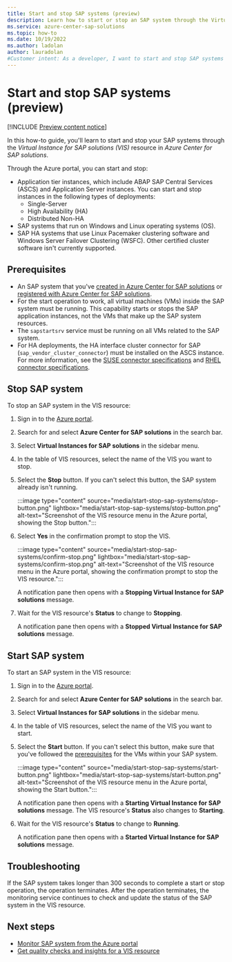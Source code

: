 ```yaml
---
title: Start and stop SAP systems (preview)
description: Learn how to start or stop an SAP system through the Virtual Instance for SAP solutions (VIS) resource in Azure Center for SAP solutions through the Azure portal.
ms.service: azure-center-sap-solutions
ms.topic: how-to
ms.date: 10/19/2022
ms.author: ladolan
author: lauradolan
#Customer intent: As a developer, I want to start and stop SAP systems in Azure Center for SAP solutions so that I can control instances through the Virtual Instance for SAP resource.
---
```


# Start and stop SAP systems (preview)

[!INCLUDE [Preview content notice](./includes/preview.md)]

In this how-to guide, you'll learn to start and stop your SAP systems through the *Virtual Instance for SAP solutions (VIS)* resource in *Azure Center for SAP solutions*. 

Through the Azure portal, you can start and stop:

- Application tier instances, which include ABAP SAP Central Services (ASCS) and Application Server instances. You can start and stop instances in the following types of deployments:
    - Single-Server
    - High Availability (HA)
    - Distributed Non-HA
- SAP systems that run on Windows and Linux operating systems (OS).
- SAP HA systems that use Linux Pacemaker clustering software and Windows Server Failover Clustering (WSFC). Other certified cluster software isn't currently supported.

## Prerequisites

- An SAP system that you've [created in Azure Center for SAP solutions](prepare-network.md) or [registered with Azure Center for SAP solutions](register-existing-system.md).
- For the start operation to work, all virtual machines (VMs) inside the SAP system must be running. This capability starts or stops the SAP application instances, not the VMs that make up the SAP system resources.
- The `sapstartsrv` service must be running on all VMs related to the SAP system.
- For HA deployments, the HA interface cluster connector for SAP (`sap_vendor_cluster_connector`) must be installed on the ASCS instance. For more information, see the [SUSE connector specifications](https://www.suse.com/c/sap-netweaver-suse-cluster-integration-new-sap_suse_cluster_connector-version-3-0-0/) and [RHEL connector specifications](https://access.redhat.com/solutions/3606101).

## Stop SAP system

To stop an SAP system in the VIS resource:

1. Sign in to the [Azure portal](https://portal.azure.com).

1. Search for and select **Azure Center for SAP solutions** in the search bar.

1. Select **Virtual Instances for SAP solutions** in the sidebar menu.

1. In the table of VIS resources, select the name of the VIS you want to stop.

1. Select the **Stop** button. If you can't select this button, the SAP system already isn't running.

    :::image type="content" source="media/start-stop-sap-systems/stop-button.png" lightbox="media/start-stop-sap-systems/stop-button.png" alt-text="Screenshot of the VIS resource menu in the Azure portal, showing the Stop button.":::

1. Select **Yes** in the confirmation prompt to stop the VIS.

    :::image type="content" source="media/start-stop-sap-systems/confirm-stop.png" lightbox="media/start-stop-sap-systems/confirm-stop.png" alt-text="Screenshot of the VIS resource menu in the Azure portal, showing the confirmation prompt to stop the VIS resource.":::

    A notification pane then opens with a **Stopping Virtual Instance for SAP solutions** message.

1. Wait for the VIS resource's **Status** to change to **Stopping**. 

    A notification pane then opens with a **Stopped Virtual Instance for SAP solutions** message.

## Start SAP system

To start an SAP system in the VIS resource: 

1. Sign in to the [Azure portal](https://portal.azure.com).

1. Search for and select **Azure Center for SAP solutions** in the search bar.

1. Select **Virtual Instances for SAP solutions** in the sidebar menu.

1. In the table of VIS resources, select the name of the VIS you want to start.

1. Select the **Start** button. If you can't select this button, make sure that you've followed the [prerequisites](#prerequisites) for the VMs within your SAP system.

    :::image type="content" source="media/start-stop-sap-systems/start-button.png" lightbox="media/start-stop-sap-systems/start-button.png" alt-text="Screenshot of the VIS resource menu in the Azure portal, showing the Start button.":::

    A notification pane then opens with a **Starting Virtual Instance for SAP solutions** message. The VIS resource's **Status** also changes to **Starting**.

1. Wait for the VIS resource's **Status** to change to **Running**. 

    A notification pane then opens with a **Started Virtual Instance for SAP solutions** message.

## Troubleshooting

If the SAP system takes longer than 300 seconds to complete a start or stop operation, the operation terminates. After the operation terminates, the monitoring service continues to check and update the status of the SAP system in the VIS resource.

## Next steps

- [Monitor SAP system from the Azure portal](monitor-portal.md)
- [Get quality checks and insights for a VIS resource](get-quality-checks-insights.md)
